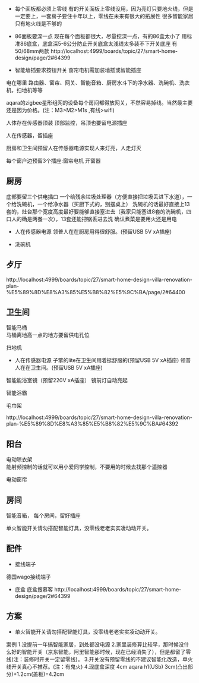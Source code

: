 - 每个面板都必须上零线  有的开关面板上零线没用，因为亮灯只要地火线，但是一定要上，一套房子要住十年以上，零线在未来有很大的拓展性  很多智能家居只有地火线是不够的

- 86面板要深一点  现在每个面板都很大，尽量挖深一点，有的86盒太小了
用标准86底盒，底盒深5-6公分防止开关底盒太浅线太多装不下开关底座
有50/68mm两款
http://localhost:4999/boards/topic/27/smart-home-design/page/2#64399

- 智能墙插要求按钮开关
窗帘电机需加装墙插或智能插座

电在哪里
路由器、窗帘、网关、智能音箱、厨房水斗下的净水器、洗碗机、洗衣机，扫地机等等

aqara的zigbee星形组网的设备每个房间都得放网关，不然容易掉线。当然最主要还是因为价格。(注：M3>M2>M1s  ,有线>wifi)

人体存在传感器顶装
顶部监控，吊顶也要留电源插座

人在传感器，留插座

厨房和卫生间预留人在传感器电源实现人来灯亮，人走灯灭

每个窗户边预留3个插座:窗帘电机 开窗器


## 厨房

底部要留三个供电插口  一个给残余垃圾处理器（方便直接把垃圾丢进下水道），一个给洗碗机，一个给净水器（买厨下式的，别摆桌上）  洗碗机的话最好直接上13套的，灶台那个宽度高度最好要能够直接塞进去（我家只能塞进8套的洗碗机，四口人的确是两餐一次），13套还能把锅丢进去洗
确认煮菜是要用火还是用电 

- 人在传感器电源
领普人在在厨房用得很舒服。(预留USB 5V xA插座)

- 洗碗机


## 歺厅
http://localhost:4999/boards/topic/27/smart-home-design-villa-renovation-plan-%E5%89%8D%E8%A3%85%E5%B8%82%E5%9C%BA/page/2#64400
  


## 卫生间

智能马桶  
马桶离地高一点的地方要留供电孔位

扫地机

- 人在传感器电源
子擎的lite在卫生间用着挺舒服的(预留USB 5V xA插座)
领普人在在卫生间。(预留USB 5V xA插座)

智能能浴室镜（预留220V xA插座） 镜前灯自动亮起

智能浴霸 

毛巾架


http://localhost:4999/boards/topic/27/smart-home-design-villa-renovation-plan-%E5%89%8D%E8%A3%85%E5%B8%82%E5%9C%BA#64392

## 阳台

电动晾衣架  
能射频控制的话就可以用小爱同学控制，不要用的时候去找那个遥控器

电动窗帘  

## 房间

智能音箱，
每个房间，留好插座

单火智能开关请勿搭配智能灯具，没零线老老实实凌动动开关。

## 配件
- 接线端子
  
德国wago接线端子

- 底盒
底盒搜慕客
http://localhost:4999/boards/topic/27/smart-home-design/page/2#64399

## 方案
- 单火智能开关请勿搭配智能灯具，没零线老老实实凌动动开关。


案例
1.没提前一年搞智能家居，到处都没电源
2.家里装修算比较早，那时候没什么好的智能开关（京东智能，阿里智能那时候，现在已经消失了），但是都留了零线(注：装修时开关一定留零线)。
3.开关没有预留零线的不建议智能化改造，单火线开关真心不推荐。(注：有鬼火)
4.现底盒深度 4cm aqara h1(USb)  3cm(凸出部分)+1.2cm(盖板)=4.2cm